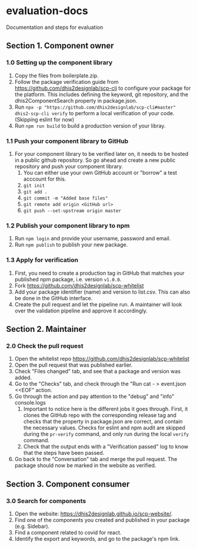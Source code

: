 # evaluation-docs
Documentation and steps for evaluation

## Section 1. Component owner

### 1.0 Setting up the component library
1. Copy the files from boilerplate.zip.
2. Follow the package verification guide from https://github.com/dhis2designlab/scp-cli to configure your package for the platform. This includes defining the keyword, git repository, and the dhis2ComponentSearch property in package.json.
3. Run `npx -p "https://github.com/dhis2designlab/scp-cli#master" dhis2-scp-cli verify` to perform a local verification of your code. (Skipping eslint for now)
4. Run `npm run build` to build a production version of your libray.

### 1.1 Push your component library to GitHub
1. For your component library to be verified later on, it needs to be hosted in a public github repository. So go ahead and create a new public repository and push your component library.
   1. You can either use your own GitHub account or "borrow" a test acccount for this.
   2. `git init`
   3. `git add .`
   4. `git commit -m "Added base files"`
   5. `git remote add origin <GitHub url>`
   6. `git push --set-upstream origin master`
   
### 1.2 Publish your component library to npm
1. Run `npm login` and provide your username, password and email.
2. Run `npm publish` to publish your new package.

### 1.3 Apply for verification
1. First, you need to create a production tag in GitHub that matches your published npm package, i.e. version `v1.0.0`.
2. Fork https://github.com/dhis2designlab/scp-whitelist
3. Add your package identifier (name) and version to list.csv. This can also be done in the GitHub interface.
4. Create the pull request and let the pipeline run. A maintainer will look over the validation pipeline and approve it accordingly.

## Section 2. Maintainer

### 2.0 Check the pull request
1. Open the whitelist repo https://github.com/dhis2designlab/scp-whitelist
2. Open the pull request that was published earlier.
3. Check "Files changed" tab, and see that a package and version was added.
4. Go to the "Checks" tab, and check through the "Run cat - > event.json <<EOF" action.
5. Go through the action and pay attention to the "debug" and "info" console.logs
    1. Important to notice here is the different jobs it goes through. First, it clones the GitHub repo with the corresponding release tag and checks that the property in package.json are correct, and contain the necessary values. Checks for eslint and npm audit are skipped during the `pr-verify` command, and only run during the local `verify` command. 
    2. Check that the output ends with a "Verification passed" log to know that the steps have been passed.
6. Go back to the "Conversation" tab and merge the pull request. The package should now be marked in the website as verified.

## Section 3. Component consumer

### 3.0 Search for components
1. Open the website: https://dhis2designlab.github.io/scp-website/.
2. Find one of the components you created and published in your package (e.g. Sidebar).
3. Find a component related to covid for react.
4. Identify the export and keywords, and go to the package's npm link.
